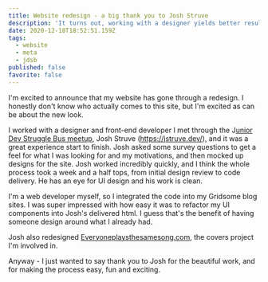 ```yaml
---
title: Website redesign - a big thank you to Josh Struve
description: 'It turns out, working with a designer yields better results'
date: 2020-12-18T18:52:51.159Z
tags:
  - website
  - meta
  - jdsb
published: false
favorite: false
---
```

I'm excited to announce that my website has gone through a redesign. I honestly don't know who actually comes to this site, but I'm excited as can be about the new look. 

I worked with a designer and front-end developer I met through the J[unior Dev Struggle Bus meetup](https://www.meetup.com/The-Junior-Dev-Struggle-Bus), Josh Struve (<https://jstruve.dev/>), and it was a great experience start to finish. Josh asked some survey questions to get a feel for what I was looking for and my motivations, and then mocked up designs for the site. Josh worked incredibly quickly, and I think the whole process took a week and a half tops, from initial design review to code delivery. He has an eye for UI design and his work is clean. 

I'm a web developer myself, so I integrated the code into my Gridsome blog sites. I was super impressed with how easy it was to refactor my UI components into Josh's delivered html. I guess that's the benefit of having someone design around what I already had. 

Josh also redesigned [Everyoneplaysthesamesong.com](Everyoneplaysthesamesong.com), the covers project I'm involved in. 

Anyway - I just wanted to say thank you to Josh for the beautiful work, and for making the process easy, fun and exciting.